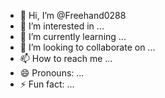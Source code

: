 - 👋 Hi, I’m @Freehand0288
- 👀 I’m interested in ...
- 🌱 I’m currently learning ...
- 💞️ I’m looking to collaborate on ...
- 📫 How to reach me ...
- 😄 Pronouns: ...
- ⚡ Fun fact: ...

<!---
Freehand0288/Freehand0288 is a ✨ special ✨ repository because its `README.md` (this file) appears on your GitHub profile.
You can click the Preview link to take a look at your changes.
--->
